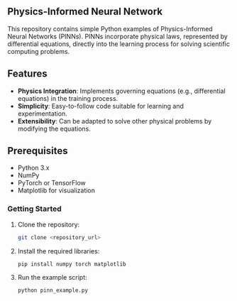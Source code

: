 ## Physics-Informed Neural Network

This repository contains simple Python examples of Physics-Informed Neural Networks (PINNs). PINNs incorporate physical laws, represented by differential equations, directly into the learning process for solving scientific computing problems.

## Features

* **Physics Integration**: Implements governing equations (e.g., differential equations) in the training process.  
* **Simplicity**: Easy-to-follow code suitable for learning and experimentation.  
* **Extensibility**: Can be adapted to solve other physical problems by modifying the equations.

## Prerequisites

* Python 3.x  
* NumPy  
* PyTorch or TensorFlow  
* Matplotlib for visualization  

### Getting Started

1. Clone the repository:  
   ```bash
   git clone <repository_url>
   ```
2. Install the required libraries:  
   ```bash
   pip install numpy torch matplotlib
   ```
3. Run the example script:  
   ```bash
   python pinn_example.py
   ```
